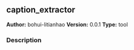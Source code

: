 ## caption_extractor

**Author:** bohui-litianhao
**Version:** 0.0.1
**Type:** tool

### Description



